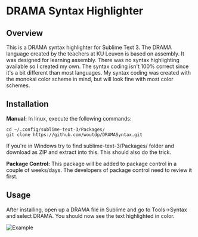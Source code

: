 # DRAMA Syntax Highlighter
## Overview
This is a DRAMA syntax highlighter for Sublime Text 3. The DRAMA language created by the teachers at KU Leuven is based on assembly. It was designed for learning assembly. There was no syntax highlighting available so I created my own. The syntax coding isn't 100% correct since it's a bit different than most languages. My syntax coding was created with the monokai color scheme in mind, but will look fine with most color schemes.

## Installation
**Manual:** In linux, execute the following commands: 

```
cd ~/.config/sublime-text-3/Packages/
git clone https://github.com/woutdp/DRAMASyntax.git
```

If you're in Windows try to find sublime-text-3/Packages/ folder and download as ZIP and extract into this. This should also do the trick.

**Package Control:** This package will be added to package control in a couple of weeks/days. The developers of package control need to review it first.

## Usage
After installing, open up a DRAMA file in Sublime and go to Tools->Syntax and select DRAMA. You should now see the text highlighted in color.

![Example](https://cloud.githubusercontent.com/assets/3637265/4618550/d310c914-530a-11e4-87b2-d8798f6735be.png)
